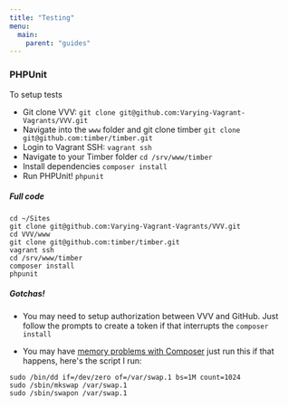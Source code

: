 ```yaml
---
title: "Testing"
menu:
  main:
    parent: "guides"
---
```


### PHPUnit

To setup tests

- Git clone VVV: `git clone git@github.com:Varying-Vagrant-Vagrants/VVV.git`
- Navigate into the `www` folder and git clone timber `git clone git@github.com:timber/timber.git`
- Login to Vagrant SSH: `vagrant ssh`
- Navigate to your Timber folder `cd /srv/www/timber`
- Install dependencies `composer install`
- Run PHPUnit! `phpunit`

##### Full code

```
cd ~/Sites
git clone git@github.com:Varying-Vagrant-Vagrants/VVV.git
cd VVV/www
git clone git@github.com:timber/timber.git
vagrant ssh
cd /srv/www/timber
composer install
phpunit
```

##### Gotchas!

- You may need to setup authorization between VVV and GitHub. Just follow the prompts to create a token if that interrupts the `composer install`

- You may have [memory problems with Composer](https://getcomposer.org/doc/articles/troubleshooting.md#proc-open-fork-failed-errors) just run this if that happens, here's the script I run:

```
sudo /bin/dd if=/dev/zero of=/var/swap.1 bs=1M count=1024
sudo /sbin/mkswap /var/swap.1
sudo /sbin/swapon /var/swap.1
```


